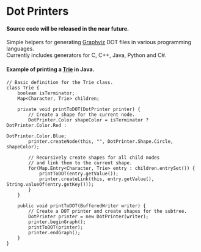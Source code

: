 Dot Printers
============

#### Source code will be released in the near future.   
  
Simple helpers for generating [Graphviz](http://www.graphviz.org/) DOT files in various programming languages.  
Currently includes generators for C, C++, Java, Python and C#.
  
  
#### Example of printing a [Trie](http://en.wikipedia.org/wiki/Trie) in Java.

```
// Basic definition for the Trie class.
class Trie {
    boolean isTerminator;
    Map<Character, Trie> children;
    
    private void printToDOT(DotPrinter printer) {
        // Create a shape for the current node.
        DotPrinter.Color shapeColor = isTerminator ? DotPrinter.Color.Red : 
                                                     DotPrinter.Color.Blue;
        printer.createNode(this, "", DotPrinter.Shape.Circle, shapeColor);
        
        // Recursively create shapes for all child nodes  
        // and link them to the current shape.
        for(Map.Entry<Character, Trie> entry : children.entrySet()) {
            printToDOT(entry.getValue());
            printer.createLink(this, entry.getValue(), String.valueOf(entry.getKey()));
        }
    }
    
    public void printToDOT(BufferedWriter writer) {
        // Create a DOT printer and create shapes for the subtree.
        DotPrinter printer = new DotPrinter(writer);
        printer.beginGraph();
        printToDOT(printer);
        printer.endGraph();
    }
}
```
